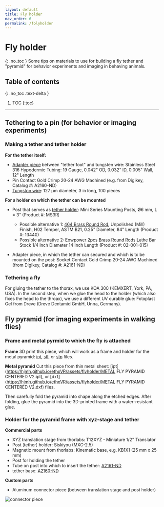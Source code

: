 ```yaml
---
layout: default
title: Fly holder
nav_order: 6
permalink: /folyholder
---
```

# Fly holder
{: .no_toc }
Some tips on materials to use for building a fly tether and "pyramid" for behavior experiments and imaging in behaving animals.

## Table of contents
{: .no_toc .text-delta }

1. TOC
{:toc}

---

## Tethering to a pin (for behavior or imaging experiments)

### Making a tether and tether holder
**For the tether itself:**

* [Adapter piece](https://www.microgroup.com/product-category/hypodermic_tubing/) between "tether foot" and tungsten wire: Stainless Steel 316 Hypodermic Tubing: 19 Gauge, 0.042" OD, 0.032" ID, 0.005" Wall, 12" Length
* Pin Contact Gold Crimp 20-24 AWG Machined (e.g. from Digikey, Catalog #: A2160-ND)
* [Tungston wire](http://www.a-msystems.com/p-728-tungsten-rod.aspx): 127 µm diameter, 3 in long, 100 pieces

**For a holder on which the tether can be mounted**

* Post that serves as [tether holder](https://www.thorlabs.com/newgrouppage9.cfm?objectgroup_id=1257): Mini Series Mounting Posts, Ø6 mm, L = 3" (Product #: MS3R)
   - Possible alternative 1: [464 Brass Round Rod](https://www.amazon.com/dp/B003JP6DE0/ref=biss_dp_t_asn), Unpolished (Mill) Finish, H02 Temper, ASTM B21, 0.25" Diameter, 84" Length (Product #: 13440)
   - Possible alternative 2: [Eowpower 2pcs Brass Round Rods](https://www.amazon.com/Eowpower-Brass-Round-Diameter-Length/dp/B0748DQ1MP/ref=sr_1_2?ie=UTF8&qid=1504842092&sr=8-2&keywords=464+Brass+Round+Rod%2C) Lathe Bar Stock 1/4 Inch Diameter 14 Inch Length (Product #: 02-001-015)

* Adapter piece, in which the tether can secured and which is to be mounted on the post: Socket Contact Gold Crimp 20-24 AWG Machined (from Digikey, Catalog #: A2161-ND)


### Tethering a fly
For gluing the tether to the thorax, we use KOA 300 (KEMXERT, York, PA, USA). In the second step, when we glue the head to the holder (which also fixes the head to the throax), we use a different UV curable glue: Fotoplast Gel from Dreve (Dreve Dentamid GmbH, Unna, Germany).

## Fly pyramid (for imaging experiments in walking flies)

### Frame and metal pyrmid to which the fly is attached
**Frame**
3D print this piece, which will work as a frame and holder for the metal pyramid:
[ipt](https://hjmh.github.io/ethoVR/assets/flyholder/FlyHolder_PyramidMount_V3_WIDEVIEW.ipt), [stl](https://hjmh.github.io/ethoVR/assets/flyholder/FlyHolder_PyramidMount_V3_WIDEVIEW.stl), or [stp](https://hjmh.github.io/ethoVR/assets/flyholder/FlyHolder_PyramidMount_V3_WIDEVIEW.stp) files.

**Metal pyramid**
Cut this piece from thin metal sheet:
[ipt](https://hjmh.github.io/ethoVR/assets/flyholder/METAL FLY PYRAMID CENTERED V2.ipt), or [dxf](https://hjmh.github.io/ethoVR/assets/flyholder/METAL FLY PYRAMID CENTERED V2.dxf) files.

Then carefully fold the pyramid into shape along the etched edges. After folding, glue the pyramid into the 3D-printed frame with a water-resistant glue.

### Holder for the pyramid frame with xyz-stage and tether
**Commercial parts**
* XYZ translation stage from thorlabs: T12XYZ - Miniature 1/2" Translator
* Post (tether) holder: Siskiyou (MXC-2.5)
* Magnetic mount from thorlabs: Kinematic base, e.g. KB1X1 (25 mm x 25 mm)
* Post for holding the tether
* Tube on post into which to insert the tether: [A2161-ND](https://www.digikey.com/product-detail/en/te-connectivity-aerospace-defense-and-marine/205090-1/A2161-ND/132232)
* tether base: [A2160-ND](https://www.digikey.com/products/en?keywords=A2160-ND)

**Custom parts**
* Aluminum connector piece (between translation stage and post holder)

![connector piece](https://hjmh.github.io/ethoVR/assets/flyholder/flyholder_connector.png)
